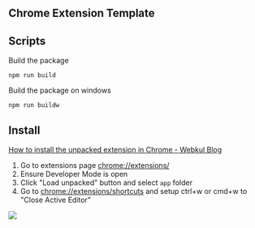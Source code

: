 ## Chrome Extension Template

## Scripts

Build the package

    npm run build

Build the package on windows

    npm run buildw

## Install

[How to install the unpacked extension in Chrome - Webkul Blog](https://webkul.com/blog/how-to-install-the-unpacked-extension-in-chrome/)

1. Go to extensions page <chrome://extensions/>
2. Ensure Developer Mode is open
3. Click "Load unpacked" button and select `app` folder 
4. Go to <chrome://extensions/shortcuts> and setup ctrl+w or cmd+w to "Close Active Editor"

![](https://i.imgur.com/9ll3ByG.png)
